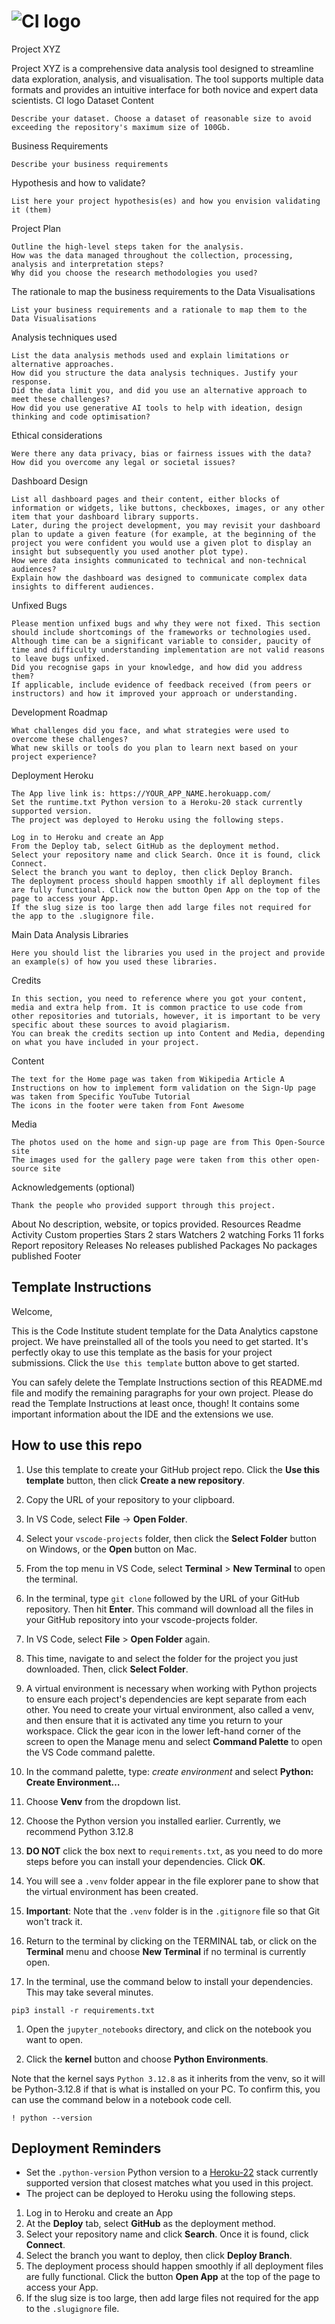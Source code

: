 # ![CI logo](https://codeinstitute.s3.amazonaws.com/fullstack/ci_logo_small.png)
Project XYZ

Project XYZ is a comprehensive data analysis tool designed to streamline data exploration, analysis, and visualisation. The tool supports multiple data formats and provides an intuitive interface for both novice and expert data scientists.
CI logo
Dataset Content

    Describe your dataset. Choose a dataset of reasonable size to avoid exceeding the repository's maximum size of 100Gb.

Business Requirements

    Describe your business requirements

Hypothesis and how to validate?

    List here your project hypothesis(es) and how you envision validating it (them)

Project Plan

    Outline the high-level steps taken for the analysis.
    How was the data managed throughout the collection, processing, analysis and interpretation steps?
    Why did you choose the research methodologies you used?

The rationale to map the business requirements to the Data Visualisations

    List your business requirements and a rationale to map them to the Data Visualisations

Analysis techniques used

    List the data analysis methods used and explain limitations or alternative approaches.
    How did you structure the data analysis techniques. Justify your response.
    Did the data limit you, and did you use an alternative approach to meet these challenges?
    How did you use generative AI tools to help with ideation, design thinking and code optimisation?

Ethical considerations

    Were there any data privacy, bias or fairness issues with the data?
    How did you overcome any legal or societal issues?

Dashboard Design

    List all dashboard pages and their content, either blocks of information or widgets, like buttons, checkboxes, images, or any other item that your dashboard library supports.
    Later, during the project development, you may revisit your dashboard plan to update a given feature (for example, at the beginning of the project you were confident you would use a given plot to display an insight but subsequently you used another plot type).
    How were data insights communicated to technical and non-technical audiences?
    Explain how the dashboard was designed to communicate complex data insights to different audiences.

Unfixed Bugs

    Please mention unfixed bugs and why they were not fixed. This section should include shortcomings of the frameworks or technologies used. Although time can be a significant variable to consider, paucity of time and difficulty understanding implementation are not valid reasons to leave bugs unfixed.
    Did you recognise gaps in your knowledge, and how did you address them?
    If applicable, include evidence of feedback received (from peers or instructors) and how it improved your approach or understanding.

Development Roadmap

    What challenges did you face, and what strategies were used to overcome these challenges?
    What new skills or tools do you plan to learn next based on your project experience?

Deployment
Heroku

    The App live link is: https://YOUR_APP_NAME.herokuapp.com/
    Set the runtime.txt Python version to a Heroku-20 stack currently supported version.
    The project was deployed to Heroku using the following steps.

    Log in to Heroku and create an App
    From the Deploy tab, select GitHub as the deployment method.
    Select your repository name and click Search. Once it is found, click Connect.
    Select the branch you want to deploy, then click Deploy Branch.
    The deployment process should happen smoothly if all deployment files are fully functional. Click now the button Open App on the top of the page to access your App.
    If the slug size is too large then add large files not required for the app to the .slugignore file.

Main Data Analysis Libraries

    Here you should list the libraries you used in the project and provide an example(s) of how you used these libraries.

Credits

    In this section, you need to reference where you got your content, media and extra help from. It is common practice to use code from other repositories and tutorials, however, it is important to be very specific about these sources to avoid plagiarism.
    You can break the credits section up into Content and Media, depending on what you have included in your project.

Content

    The text for the Home page was taken from Wikipedia Article A
    Instructions on how to implement form validation on the Sign-Up page was taken from Specific YouTube Tutorial
    The icons in the footer were taken from Font Awesome

Media

    The photos used on the home and sign-up page are from This Open-Source site
    The images used for the gallery page were taken from this other open-source site

Acknowledgements (optional)

    Thank the people who provided support through this project.

About
No description, website, or topics provided.
Resources
Readme
Activity
Custom properties
Stars
2 stars
Watchers
2 watching
Forks
11 forks
Report repository
Releases
No releases published
Packages
No packages published
Footer

## Template Instructions

Welcome,

This is the Code Institute student template for the Data Analytics capstone project. We have preinstalled all of the tools you need to get started. It's perfectly okay to use this template as the basis for your project submissions. Click the `Use this template` button above to get started.

You can safely delete the Template Instructions section of this README.md file and modify the remaining paragraphs for your own project. Please do read the Template Instructions at least once, though! It contains some important information about the IDE and the extensions we use.

## How to use this repo

1. Use this template to create your GitHub project repo. Click the **Use this template** button, then click **Create a new repository**.

1. Copy the URL of your repository to your clipboard.

1. In VS Code, select **File** -> **Open Folder**.

1. Select your `vscode-projects` folder, then click the **Select Folder** button on Windows, or the **Open** button on Mac.

1. From the top menu in VS Code, select **Terminal** > **New Terminal** to open the terminal.

1. In the terminal, type `git clone` followed by the URL of your GitHub repository. Then hit **Enter**. This command will download all the files in your GitHub repository into your vscode-projects folder.

1. In VS Code, select **File** > **Open Folder** again.

1. This time, navigate to and select the folder for the project you just downloaded. Then, click **Select Folder**.

1. A virtual environment is necessary when working with Python projects to ensure each project's dependencies are kept separate from each other. You need to create your virtual environment, also called a venv, and then ensure that it is activated any time you return to your workspace.
Click the gear icon in the lower left-hand corner of the screen to open the Manage menu and select **Command Palette** to open the VS Code command palette.

1. In the command palette, type: *create environment* and select **Python: Create Environment…**

1. Choose **Venv** from the dropdown list.

1. Choose the Python version you installed earlier. Currently, we recommend Python 3.12.8

1. **DO NOT** click the box next to `requirements.txt`, as you need to do more steps before you can install your dependencies. Click **OK**.

1. You will see a `.venv` folder appear in the file explorer pane to show that the virtual environment has been created.

1. **Important**: Note that the `.venv` folder is in the `.gitignore` file so that Git won't track it.

1. Return to the terminal by clicking on the TERMINAL tab, or click on the **Terminal** menu and choose **New Terminal** if no terminal is currently open.

1. In the terminal, use the command below to install your dependencies. This may take several minutes.

 ```console
 pip3 install -r requirements.txt
 ```

1. Open the `jupyter_notebooks` directory, and click on the notebook you want to open.

1. Click the **kernel** button and choose **Python Environments**.

Note that the kernel says `Python 3.12.8` as it inherits from the venv, so it will be Python-3.12.8 if that is what is installed on your PC. To confirm this, you can use the command below in a notebook code cell.

```console
! python --version
```

## Deployment Reminders

* Set the `.python-version` Python version to a [Heroku-22](https://devcenter.heroku.com/articles/python-support#supported-runtimes) stack currently supported version that closest matches what you used in this project.
* The project can be deployed to Heroku using the following steps.

1. Log in to Heroku and create an App
2. At the **Deploy** tab, select **GitHub** as the deployment method.
3. Select your repository name and click **Search**. Once it is found, click **Connect**.
4. Select the branch you want to deploy, then click **Deploy Branch**.
5. The deployment process should happen smoothly if all deployment files are fully functional. Click the button **Open App** at the top of the page to access your App.
6. If the slug size is too large, then add large files not required for the app to the `.slugignore` file.
